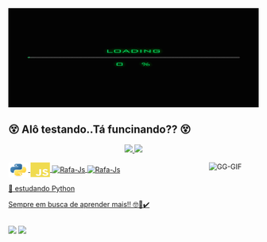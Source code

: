 <img height="200em" width="1000cm" src="https://github.com/deborgo/deborgo/blob/master/image_processing20191227-6147-9y795b.gif"/>

## 😵 Alô testando..Tá funcinando?? 😵
<div align="center">
  <a href="https://github.com/rafaballerini">
  <img height="180em" src="https://github-readme-stats.vercel.app/api?username=deborgo&show_icons=true&theme=dracula&include_all_commits=true&count_private=true"/>
  <img height="180em" src="https://github-readme-stats.vercel.app/api/top-langs/?username=deborgo&layout=compact&langs_count=7&theme=dracula"/>
</div>
<div style="display: inline_block"><br>
  <img align="center" alt="Rafa-Python" height="30" width="40" src="https://raw.githubusercontent.com/devicons/devicon/master/icons/python/python-original.svg">
  <img align="center" alt="Rafa-Js" height="30" width="40" src="https://raw.githubusercontent.com/devicons/devicon/master/icons/javascript/javascript-plain.svg">
  <img align="center" alt="Rafa-Js" height="30" width="40" src="https://cdn.jsdelivr.net/gh/devicons/devicon/icons/pycharm/pycharm-original.svg" />
  <img align="center" alt="Rafa-Js" height="30" width="40" src="https://cdn.jsdelivr.net/gh/devicons/devicon/icons/html5/html5-original.svg" />
  
          
<img align="right" width="100px" width="200px" alt="GG-GIF" src="https://pipehline.com.br/wp-content/uploads/2020/04/1_qdFdhbR00beEaIKDI_WDCw.gif">

🚧 estudando Python 

  Sempre em busca de aprender mais!! 🤓🤖✔️
</div>
  
  ##
 
<div> 
    <a href="https://instagram.com/deyvidborgo" target="_blank"><img src="https://img.shields.io/badge/-Instagram-%23E4405F?style=for-the-badge&logo=instagram&logoColor=white" target="_blank"></a>
   <a href = "mailto:deyvidborgo@gmail.com"><img src="https://img.shields.io/badge/-Gmail-%23333?style=for-the-badge&logo=gmail&logoColor=white" target="_blank"></a>
